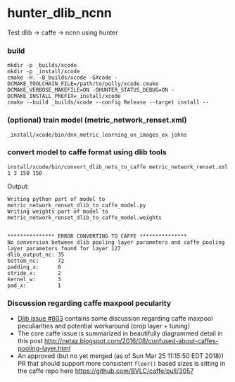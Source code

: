 # hunter_dlib_ncnn
Test dlib -> caffe -> ncnn using hunter

### build

```
mkdir -p _builds/xcode 
mkdir -p _install/xcode
cmake -H. -B_builds/xcode -GXcode -DCMAKE_TOOLCHAIN_FILE=/path/to/polly/xcode.cmake  DCMAKE_VERBOSE_MAKEFILE=ON -DHUNTER_STATUS_DEBUG=ON -DCMAKE_INSTALL_PREFIX=_install/xcode
cmake --build _builds/xcode --config Release --target install --
```

### (optional) train model (metric_network_renset.xml)

```
_install/xcode/bin/dnn_metric_learning_on_images_ex johns
```

### convert model to caffe format using dlib tools

```
install/xcode/bin/convert_dlib_nets_to_caffe metric_network_renset.xml 1 3 150 150
```

Output:
```
Writing python part of model to metric_network_renset_dlib_to_caffe_model.py
Writing weights part of model to metric_network_renset_dlib_to_caffe_model.weights


*************** ERROR CONVERTING TO CAFFE ***************
No conversion between dlib pooling layer parameters and caffe pooling layer parameters found for layer 127
dlib_output_nc: 35
bottom_nc:      72
padding_x:      0
stride_x:       2
kernel_w:       3
pad_x:          1
```

### Discussion regarding caffe maxpool pecularity

* [Dlib issue #803](https://github.com/davisking/dlib/issues/803) contains some discussion regarding caffe maxpool peculiarities and potential workaround (crop layer + tuning)
* The core caffe issue is summarized in beautifully diagrammed detail in this post http://netaz.blogspot.com/2016/08/confused-about-caffes-pooling-layer.html 
* An approved (but no yet merged (as of Sun Mar 25 11:15:50 EDT 2018)) PR that should support more consistent `floor()` based sizes is sitting in the caffe repo here https://github.com/BVLC/caffe/pull/3057 
